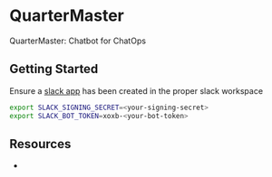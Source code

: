 # QuarterMaster

QuarterMaster: Chatbot for ChatOps

## Getting Started

Ensure a [slack app](https://api.slack.com/apps) has been created in the proper slack workspace

```bash
export SLACK_SIGNING_SECRET=<your-signing-secret>
export SLACK_BOT_TOKEN=xoxb-<your-bot-token>
```

## Resources

- 
